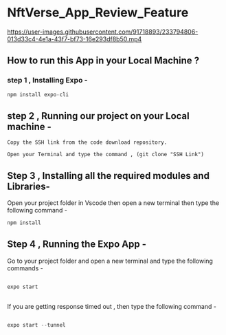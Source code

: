 # NftVerse_App_Review_Feature

https://user-images.githubusercontent.com/91718893/233794806-013d33c4-4e1a-43f7-bf73-16e293df8b50.mp4






 ## How to run this App in your Local Machine ?
  
  ### step 1 , Installing Expo -
  
   ```javascript
   npm install expo-cli
```

## step 2 , Running our project on your Local machine - 

    Copy the SSH link from the code download repository.
   
    Open your Terminal and type the command , (git clone "SSH Link")
   
   
   
 ## Step 3 , Installing all the required modules and Libraries-
 
 Open your project folder in Vscode then open a new terminal then type the following command - 
 
 ```javascript
 npm install
 ```
 
 ## Step 4 , Running the Expo App - 
 
 Go to your project folder and open a new terminal and type the following commands -
 
 ```javascript
 
 expo start 
  
 ```
 
 If you are getting response timed out  , then type the following command - 
 
 ```javascript
 
 expo start --tunnel
 
 ```
